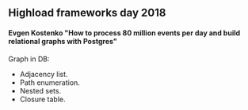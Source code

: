 Highload frameworks day 2018
-

#### Evgen Kostenko "How to process 80 million events per day and build relational graphs with Postgres"

Graph in DB:

* Adjacency list.
* Path enumeration.
* Nested sets.
* Closure table.
